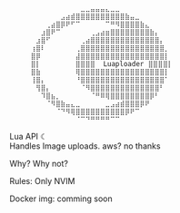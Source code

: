         ⠀⠀⠀⠀⠀⠀⠀⠀⠀⠀⠀⣀⣀⣤⣤⣤⣄⣀⣀⠀⠀⠀⠀⠀⠀⠀⠀⠀⠀⠀
        ⠀⠀⠀⠀⠀⠀⠀⣠⣴⣾⣿⣿⣿⣿⣿⣿⣿⣿⣿⣿⣷⣤⣀⠀⠀⠀⠀⠀⠀⠀
        ⠀⠀⠀⠀⢀⣴⣿⡿⠟⠋⠉⠀⠀⠀⠀⠀⠉⠛⠻⣿⣿⣿⣿⣷⣄⠀⠀⠀⠀⠀
        ⠀⠀⠀⣰⣿⠟⠉⠀⠀⠀⠀⠀⠀⢀⣠⣴⣶⣿⣿⣿⣿⣿⣿⣿⣿⣷⡄⠀⠀⠀
        ⠀⠀⣰⣿⠋⠀⠀⠀⠀⠀⠀⢀⣴⣿⣿⣿⣿⣿⣿⣿⣿⣿⣿⣿⣿⣿⣿⡄⠀⠀
        ⠀⢰⣿⠇⠀⠀⠀⠀⠀⠀⢀⣿⣿⣿⣿⣿⣿⣿⣿⣿⣿⣿⣿⣿⣿⣿⣿⣿⡀⠀
        ⠀⣿⡿⠀⠀⠀⠀⠀⠀⠀⣼⣿⣿⣿⣿⣿⣿⣿⣿⣿⣿⣿⣿⣿⣿⣿⣿⣿⡇⠀
        ⠀⣿⡇⠀⠀⠀⠀⠀⠀⠀⣿⣿⣿⣿  Luaploader ⣿⣿⣿⣿⡇⠀
        ⠀⣿⣷⠀⠀⠀⠀⠀⠀⠀⢿⣿⣿⣿⣿⣿⣿⣿⣿⣿⣿⣿⣿⣿⣿⣿⣿⣿⡇⠀
        ⠀⢸⣿⡄⠀⠀⠀⠀⠀⠀⠘⣿⣿⣿⣿⣿⣿⣿⣿⣿⣿⣿⣿⣿⣿⣿⣿⣿⠁⠀
        ⠀⠀⢻⣿⡄⠀⠀⠀⠀⠀⠀⠈⠻⣿⣿⣿⣿⣿⣿⣿⣿⣿⣿⣿⣿⣿⣿⠃⠀⠀
        ⠀⠀⠀⠹⣿⣦⡀⠀⠀⠀⠀⠀⠀⠈⠛⠿⢿⣿⣿⣿⣿⣿⣿⣿⣿⡿⠃⠀⠀⠀
        ⠀⠀⠀⠀⠈⠻⣿⣷⣤⣄⣀⠀⠀⠀⠀⠀⣀⣠⣴⣾⣿⣿⣿⡿⠟⠀⠀⠀⠀⠀
        ⠀⠀⠀⠀⠀⠀⠈⠙⠻⢿⣿⣿⣿⣿⣿⣿⣿⣿⣿⣿⡿⠟⠉⠀⠀⠀⠀⠀⠀⠀
        ⠀⠀⠀⠀⠀⠀⠀⠀⠀⠀⠈⠉⠙⠛⠛⠛⠛⠉⠉⠀⠀⠀⠀⠀⠀


Lua API ☾  
Handles Image uploads. 
aws? no thanks

Why? 
Why not?

Rules:
Only NVIM

Docker img:
comming soon
